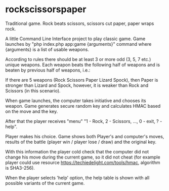 # rockscissorspaper
Traditional game. Rock beats scissors, scissors cut paper, paper wraps rock.

A little Command Line Interface project to play classic game.
Game launches by "php index.php app:game {arguments}" command where {arguments} is a list of usable weapons.

According to rules there should be at least 3 or more odd (3, 5, 7 etc.) unique weapons.
Each weapon beats the following half of weapons and is beaten by previous half of weapons, i.e.:

If there are 5 weapons (Rock Scissors Paper Lizard Spock), then Paper is stronger than Lizard and Spock, however,
it is weaker than Rock and Scissors (in this scenario).

When game launches, the computer takes initiative and chooses its weapon.
Game generates secure random key and calculates HMAC based on the move and the key.

After that the player receives "menu" "1 - Rock, 2 - Scissors, ..., 0 - exit, ? - help".

Player makes his choice.
Game shows both Player's and computer's moves, results of the battle (player win / player lose / draw)
and the original key.

With this information the player cold check that the computer did not change his move during the current game,
so it did not cheat (for example player could use resource https://techiedelight.com/tools/hmac, algorithm is SHA3-256).

When the player selects 'help' option, the help table is shown with all possible variants of the current game.